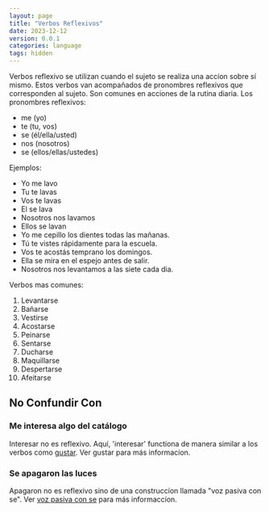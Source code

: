```yaml
---
layout: page
title: "Verbos Reflexivos"
date: 2023-12-12
version: 0.0.1
categories: language
tags: hidden
---
```


Verbos reflexivo se utilizan cuando el sujeto se realiza una accíon
sobre sí mismo. Estos verbos van acompañados de pronombres reflexivos
que corresponden al sujeto. Son comunes en acciones de la rutina diaria.
Los pronombres reflexivos:

- me (yo)
- te (tu, vos)
- se (él/ella/usted)
- nos (nosotros)
- se (ellos/ellas/ustedes)

Ejemplos:

- Yo me lavo
- Tu te lavas
- Vos te lavas
- El se lava
- Nosotros nos lavamos
- Ellos se lavan
- Yo me cepillo los dientes todas las mañanas.
- Tú te vistes rápidamente para la escuela.
- Vos te acostás temprano los domingos.
- Ella se mira en el espejo antes de salir.
- Nosotros nos levantamos a las siete cada dia.

Verbos mas comunes:

1. Levantarse
2. Bañarse
3. Vestirse
4. Acostarse
5. Peinarse
6. Sentarse
7. Ducharse
8. Maquillarse
9. Despertarse
10. Afeitarse

## No Confundir Con

### Me interesa algo del catálogo

Interesar no es reflexivo. Aquí, 'interesar' functiona de manera
similar a los verbos como [gustar](spanish/gustar). Ver gustar para
más informacíon.

### Se apagaron las luces

Apagaron no es reflexivo sino de una construccíon llamada "voz pasiva con se".
Ver [voz pasiva con se](spanish/voz-pasiva-con-se) para más informaccíon.
